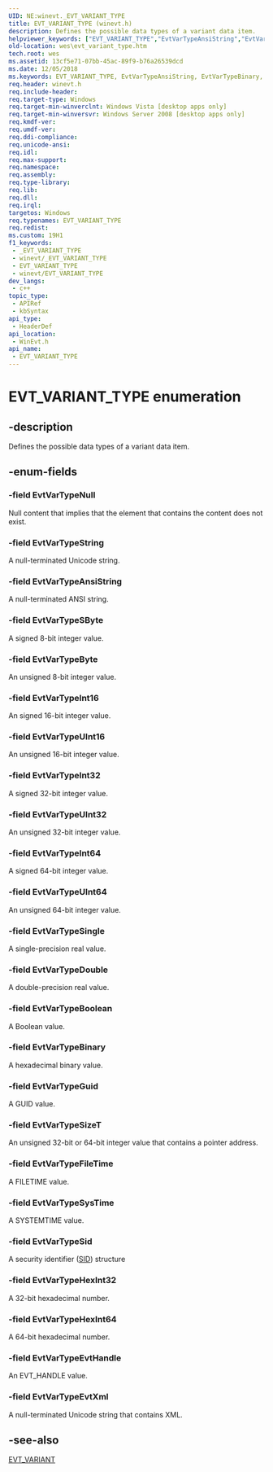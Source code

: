 ```yaml
---
UID: NE:winevt._EVT_VARIANT_TYPE
title: EVT_VARIANT_TYPE (winevt.h)
description: Defines the possible data types of a variant data item.
helpviewer_keywords: ["EVT_VARIANT_TYPE","EvtVarTypeAnsiString","EvtVarTypeBinary","EvtVarTypeBoolean","EvtVarTypeByte","EvtVarTypeDouble","EvtVarTypeEvtHandle","EvtVarTypeEvtXml","EvtVarTypeFileTime","EvtVarTypeGuid","EvtVarTypeHexInt32","EvtVarTypeHexInt64","EvtVarTypeInt16","EvtVarTypeInt32","EvtVarTypeInt64","EvtVarTypeNull","EvtVarTypeSByte","EvtVarTypeSid","EvtVarTypeSingle","EvtVarTypeSizeT","EvtVarTypeString","EvtVarTypeSysTime","EvtVarTypeUInt16","EvtVarTypeUInt32","EvtVarTypeUInt64","_EVT_VARIANT_TYPE","_EVT_VARIANT_TYPE enumeration [EventLog]","wes.evt_variant_type","winevt/EvtVarTypeAnsiString","winevt/EvtVarTypeBinary","winevt/EvtVarTypeBoolean","winevt/EvtVarTypeByte","winevt/EvtVarTypeDouble","winevt/EvtVarTypeEvtHandle","winevt/EvtVarTypeEvtXml","winevt/EvtVarTypeFileTime","winevt/EvtVarTypeGuid","winevt/EvtVarTypeHexInt32","winevt/EvtVarTypeHexInt64","winevt/EvtVarTypeInt16","winevt/EvtVarTypeInt32","winevt/EvtVarTypeInt64","winevt/EvtVarTypeNull","winevt/EvtVarTypeSByte","winevt/EvtVarTypeSid","winevt/EvtVarTypeSingle","winevt/EvtVarTypeSizeT","winevt/EvtVarTypeString","winevt/EvtVarTypeSysTime","winevt/EvtVarTypeUInt16","winevt/EvtVarTypeUInt32","winevt/EvtVarTypeUInt64","winevt/_EVT_VARIANT_TYPE"]
old-location: wes\evt_variant_type.htm
tech.root: wes
ms.assetid: 13cf5e71-07bb-45ac-89f9-b76a26539dcd
ms.date: 12/05/2018
ms.keywords: EVT_VARIANT_TYPE, EvtVarTypeAnsiString, EvtVarTypeBinary, EvtVarTypeBoolean, EvtVarTypeByte, EvtVarTypeDouble, EvtVarTypeEvtHandle, EvtVarTypeEvtXml, EvtVarTypeFileTime, EvtVarTypeGuid, EvtVarTypeHexInt32, EvtVarTypeHexInt64, EvtVarTypeInt16, EvtVarTypeInt32, EvtVarTypeInt64, EvtVarTypeNull, EvtVarTypeSByte, EvtVarTypeSid, EvtVarTypeSingle, EvtVarTypeSizeT, EvtVarTypeString, EvtVarTypeSysTime, EvtVarTypeUInt16, EvtVarTypeUInt32, EvtVarTypeUInt64, _EVT_VARIANT_TYPE, _EVT_VARIANT_TYPE enumeration [EventLog], wes.evt_variant_type, winevt/EvtVarTypeAnsiString, winevt/EvtVarTypeBinary, winevt/EvtVarTypeBoolean, winevt/EvtVarTypeByte, winevt/EvtVarTypeDouble, winevt/EvtVarTypeEvtHandle, winevt/EvtVarTypeEvtXml, winevt/EvtVarTypeFileTime, winevt/EvtVarTypeGuid, winevt/EvtVarTypeHexInt32, winevt/EvtVarTypeHexInt64, winevt/EvtVarTypeInt16, winevt/EvtVarTypeInt32, winevt/EvtVarTypeInt64, winevt/EvtVarTypeNull, winevt/EvtVarTypeSByte, winevt/EvtVarTypeSid, winevt/EvtVarTypeSingle, winevt/EvtVarTypeSizeT, winevt/EvtVarTypeString, winevt/EvtVarTypeSysTime, winevt/EvtVarTypeUInt16, winevt/EvtVarTypeUInt32, winevt/EvtVarTypeUInt64, winevt/_EVT_VARIANT_TYPE
req.header: winevt.h
req.include-header: 
req.target-type: Windows
req.target-min-winverclnt: Windows Vista [desktop apps only]
req.target-min-winversvr: Windows Server 2008 [desktop apps only]
req.kmdf-ver: 
req.umdf-ver: 
req.ddi-compliance: 
req.unicode-ansi: 
req.idl: 
req.max-support: 
req.namespace: 
req.assembly: 
req.type-library: 
req.lib: 
req.dll: 
req.irql: 
targetos: Windows
req.typenames: EVT_VARIANT_TYPE
req.redist: 
ms.custom: 19H1
f1_keywords:
 - _EVT_VARIANT_TYPE
 - winevt/_EVT_VARIANT_TYPE
 - EVT_VARIANT_TYPE
 - winevt/EVT_VARIANT_TYPE
dev_langs:
 - c++
topic_type:
 - APIRef
 - kbSyntax
api_type:
 - HeaderDef
api_location:
 - WinEvt.h
api_name:
 - EVT_VARIANT_TYPE
---
```


# EVT_VARIANT_TYPE enumeration


## -description

Defines the possible data types of a variant data item.

## -enum-fields

### -field EvtVarTypeNull

Null content that implies that the element that contains the content does not exist.

### -field EvtVarTypeString

A null-terminated Unicode string.

### -field EvtVarTypeAnsiString

A null-terminated ANSI string.

### -field EvtVarTypeSByte

A signed 8-bit integer value.

### -field EvtVarTypeByte

An unsigned 8-bit integer value.

### -field EvtVarTypeInt16

An signed 16-bit integer value.

### -field EvtVarTypeUInt16

An unsigned 16-bit integer value.

### -field EvtVarTypeInt32

A signed 32-bit integer value.

### -field EvtVarTypeUInt32

An unsigned 32-bit integer value.

### -field EvtVarTypeInt64

A signed 64-bit integer value.

### -field EvtVarTypeUInt64

An unsigned 64-bit integer value.

### -field EvtVarTypeSingle

A single-precision real value.

### -field EvtVarTypeDouble

A double-precision real value.

### -field EvtVarTypeBoolean

A Boolean value.

### -field EvtVarTypeBinary

A hexadecimal binary value.

### -field EvtVarTypeGuid

A GUID value.

### -field EvtVarTypeSizeT

An unsigned 32-bit or 64-bit integer value that contains a pointer address.

### -field EvtVarTypeFileTime

A FILETIME value.

### -field EvtVarTypeSysTime

 A SYSTEMTIME value.

### -field EvtVarTypeSid

A security identifier (<a href="/windows/desktop/api/winnt/ns-winnt-sid">SID</a>) structure

### -field EvtVarTypeHexInt32

A 32-bit hexadecimal number.

### -field EvtVarTypeHexInt64

A 64-bit hexadecimal number.

### -field EvtVarTypeEvtHandle

An EVT_HANDLE value.

### -field EvtVarTypeEvtXml

A null-terminated Unicode string that contains XML.

## -see-also

<a href="/windows/desktop/api/winevt/ns-winevt-evt_variant">EVT_VARIANT</a>